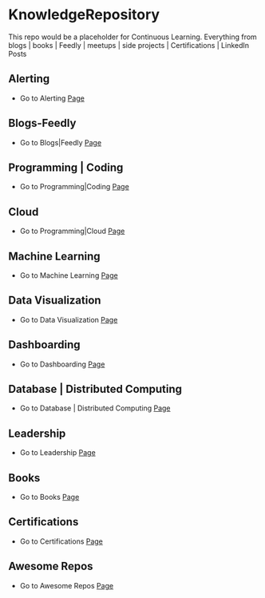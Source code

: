 # KnowledgeRepository
This repo would be a placeholder for Continuous Learning. Everything from blogs | books | Feedly | meetups | side projects | Certifications | LinkedIn Posts 


## Alerting

* Go to Alerting [Page](https://github.com/AdyKalra/KnowledgeRepository/tree/master/Alerting)

## Blogs-Feedly

* Go to Blogs|Feedly [Page](https://github.com/AdyKalra/KnowledgeRepository/tree/master/Blogs-Feedly)

## Programming | Coding

* Go to Programming|Coding [Page](https://github.com/AdyKalra/KnowledgeRepository/tree/master/Programming%7CCoding)

## Cloud

* Go to Programming|Cloud [Page](https://github.com/AdyKalra/KnowledgeRepository/tree/master/Cloud)

## Machine Learning

* Go to Machine Learning [Page](https://github.com/AdyKalra/KnowledgeRepository/tree/master/Machine%20Learning)

## Data Visualization

* Go to Data Visualization [Page](https://github.com/AdyKalra/KnowledgeRepository/tree/master/DataVisualization)

## Dashboarding

* Go to Dashboarding [Page](https://github.com/AdyKalra/KnowledgeRepository/tree/master/Dashboarding)

## Database | Distributed Computing

* Go to Database | Distributed Computing [Page](https://github.com/AdyKalra/KnowledgeRepository/tree/master/Database-DistributedComputing)

## Leadership
* Go to Leadership [Page](https://github.com/AdyKalra/KnowledgeRepository/tree/master/Leadership)

## Books

* Go to Books [Page](https://github.com/AdyKalra/KnowledgeRepository/tree/master/Books)

## Certifications

* Go to Certifications [Page](https://github.com/AdyKalra/KnowledgeRepository/tree/master/Certifications)

## Awesome Repos
* Go to Awesome Repos [Page](https://github.com/AdyKalra/KnowledgeRepository/tree/master/AwesomeRepos)

